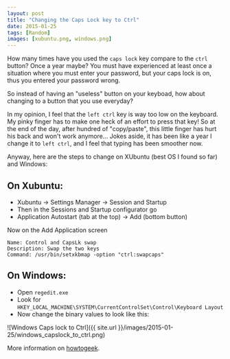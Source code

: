```yaml
---
layout: post
title: "Changing the Caps Lock key to Ctrl"
date: 2015-01-25
tags: [Random]
images: [xubuntu.png, windows.png]
---
```


How many times have you used the `caps lock` key compare to the `ctrl` button?
Once a year maybe? You must have experienced at least once a situation where you
must enter your password, but your caps lock is on, thus you entered your password wrong.

So instead of having an "useless" button on your keyboad, how about changing to a button that you use
everyday?

In my opinion, I feel that the `left ctrl` key is way too low on the keyboard.
My pinky finger has to make one heck of an effort to press that key! So at the end of the day,
after hundred of "copy/paste", this little finger has hurt his back and won't work anymore...
Jokes aside, it has been like a year I change it to `left ctrl`, and I feel that typing has been
smoother now.

Anyway, here are the steps to change on XUbuntu (best OS I found so far) and Windows:

On Xubuntu:
-----------
* Xubuntu → Settings Manager → Session and Startup
* Then in the Sessions and Startup configurator go
* Application Autostart (tab at the top) → Add (bottom button)

Now on the Add Application screen

```
Name: Control and CapsLk swap
Description: Swap the two keys
Command: /usr/bin/setxkbmap -option "ctrl:swapcaps"
```

On Windows:
-----------

* Open `regedit.exe`
* Look for `HKEY_LOCAL_MACHINE\SYSTEM\CurrentControlSet\Control\Keyboard Layout`
* Now change the binary values to look like this:

![Windows Caps lock to Ctrl]({{ site.url }}/images/2015-01-25/windows_capslock_to_ctrl.png)

More information on [howtogeek](http://www.howtogeek.com/howto/windows-vista/disable-caps-lock-key-in-windows-vista/).
